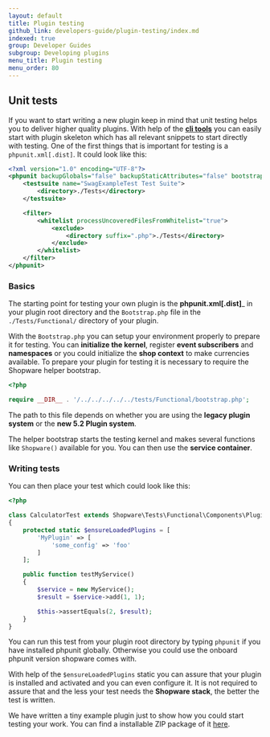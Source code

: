 ```yaml
---
layout: default
title: Plugin testing
github_link: developers-guide/plugin-testing/index.md
indexed: true
group: Developer Guides
subgroup: Developing plugins
menu_title: Plugin testing
menu_order: 80
---
```


## Unit tests
If you want to start writing a new plugin keep in mind that unit testing helps you to deliver higher quality plugins.
With help of the __[cli tools](https://github.com/shopwareLabs/sw-cli-tools)__ you can easily start with plugin skeleton which has all relevant snippets to start directly with testing.
One of the first things that is important for testing is a `phpunit.xml[.dist]`. It could look like this:

```xml
<?xml version="1.0" encoding="UTF-8"?>
<phpunit backupGlobals="false" backupStaticAttributes="false" bootstrap="./Tests/Functional/Bootstrap.php">
    <testsuite name="SwagExampleTest Test Suite">
        <directory>./Tests</directory>
    </testsuite>

    <filter>
        <whitelist processUncoveredFilesFromWhitelist="true">
            <exclude>
                <directory suffix=".php">./Tests</directory>
            </exclude>
        </whitelist>
    </filter>
</phpunit>
```

### Basics
The starting point for testing your own plugin is the __phpunit.xml[.dist]___ in your plugin root directory and the `Bootstrap.php` file in the `./Tests/Functional/` directory of your plugin.

With the `Bootstrap.php` you can setup your environment properly to prepare it for testing. You can __initialize the kernel__, register __event subscribers__ and __namespaces__ or
you could initialize the __shop context__ to make currencies available. To prepare your plugin for testing it is necessary to require the Shopware helper bootstrap.

```php
<?php

require __DIR__ . '/../../../../../tests/Functional/bootstrap.php';
```

<div class="alert alert-warning">
The path to this file depends on whether you are using the <b>legacy plugin system</b> or the <b>new 5.2 Plugin system</b>.
</div>

The helper bootstrap starts the testing kernel and makes several functions like `Shopware()` available for you. You can then use the __service container__.

### Writing tests

You can then place your test which could look like this:
```php
<?php

class CalculatorTest extends Shopware\Tests\Functional\Components\Plugin\TestCase
{
    protected static $ensureLoadedPlugins = [
        'MyPlugin' => [
            'some_config' => 'foo'
        ]
    ];

    public function testMyService()
    {
        $service = new MyService();
        $result = $service->add(1, 1);

        $this->assertEquals(2, $result);
    }
}
```
You can run this test from your plugin root directory by typing `phpunit` if you have installed phpunit globally.
Otherwise you could use the onboard phpunit version shopware comes with.

With help of the `$ensureLoadedPlugins` static you can assure that your plugin is installed and activated and you can even configure it.
It is not required to assure that and the less your test needs the __Shopware stack__, the better the test is written.

We have written a tiny example plugin just to show how you could start testing your work.
You can find a installable ZIP package of it <a href="{{ site.url }}/exampleplugins/SwagTestExample.zip">here</a>.
